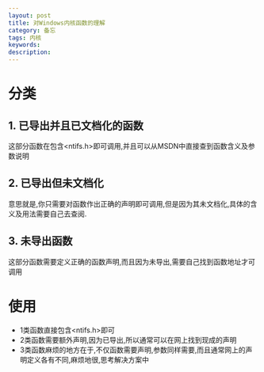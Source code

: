 ```yaml
---
layout: post
title: 对Windows内核函数的理解
category: 备忘
tags: 内核
keywords: 
description: 
---
```


# 分类
## 1. 已导出并且已文档化的函数
这部分函数在包含\<ntifs.h\>即可调用,并且可以从MSDN中直接查到函数含义及参数说明

## 2. 已导出但未文档化
意思就是,你只需要对函数作出正确的声明即可调用,但是因为其未文档化,具体的含义及用法需要自己去查阅.

## 3. 未导出函数
这部分函数需要定义正确的函数声明,而且因为未导出,需要自己找到函数地址才可调用

# 使用
* 1类函数直接包含\<ntifs.h\>即可
* 2类函数需要额外声明,因为已导出,所以通常可以在网上找到现成的声明
* 3类函数麻烦的地方在于,不仅函数需要声明,参数同样需要,而且通常网上的声明定义各有不同,麻烦地很,思考解决方案中